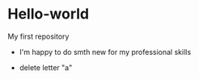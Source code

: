 # Hello-world
My first repository

+ I'm happy to do smth new for my professional skills
- delete letter "a" 

